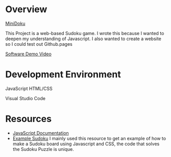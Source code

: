 # Overview

[MiniDoku](https://ronyrichard.github.io/Sudoku/)

This Project is a web-based Sudoku game. I wrote this because I wanted to deepen my understanding of Javascript. I also wanted to create a website so I could test out Github.pages 


[Software Demo Video](http://youtube.link.goes.here)

# Development Environment

JavaScript
HTML/CSS

Visual Studio Code


# Resources

- [JavaScript Documentation](https://developer.mozilla.org/en-US/docs/Web/JavaScript)
- [Example Sudoku](https://www.geeksforgeeks.org/create-a-sudoku-puzzle-using-html-css-javascript) I mainly used this resource to get an example of how to make a Sudoku board using Javascript and CSS, the code that solves the Sudoku Puzzle is unique.
